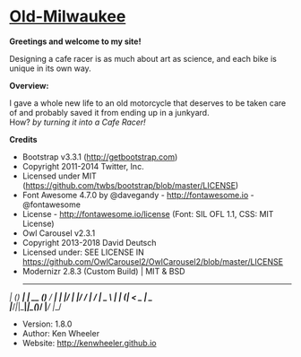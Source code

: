 # [Old-Milwaukee](https://kartik4042.github.io/Old-Milwaukee/)

**Greetings and welcome to my site!** 

Designing a cafe racer is as much about art as science, and each bike is unique in its own way.

**Overview:**

I gave a whole new life to an old motorcycle that deserves to be taken care of and probably saved it from ending up in a junkyard. <br>
                                           How? _by turning it into a Cafe Racer!_

**Credits**

* Bootstrap v3.3.1 (http://getbootstrap.com) 
* Copyright 2011-2014 Twitter, Inc.
* Licensed under MIT (https://github.com/twbs/bootstrap/blob/master/LICENSE)
* Font Awesome 4.7.0 by @davegandy - http://fontawesome.io - @fontawesome
* License - http://fontawesome.io/license (Font: SIL OFL 1.1, CSS: MIT License)
* Owl Carousel v2.3.1
* Copyright 2013-2018 David Deutsch
* Licensed under: SEE LICENSE IN https://github.com/OwlCarousel2/OwlCarousel2/blob/master/LICENSE
* Modernizr 2.8.3 (Custom Build) | MIT & BSD
     _ _      _       _
 ___| (_) ___| | __  (_)___
/ __| | |/ __| |/ /  | / __|
\__ \ | | (__|   < _ | \__ \
|___/_|_|\___|_|\_(_)/ |___/
                   |__/
* Version: 1.8.0
* Author: Ken Wheeler
* Website: http://kenwheeler.github.io
  
